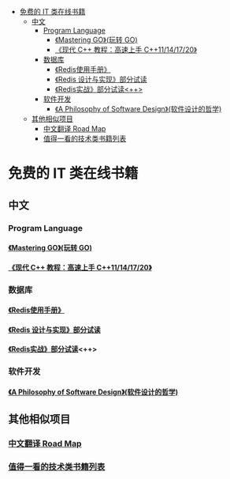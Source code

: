 
<!-- vim-markdown-toc GFM -->

* [免费的 IT 类在线书籍](#免费的-it-类在线书籍)
    * [中文](#中文)
        * [Program Language](#program-language)
            * [《Mastering GO》(玩转 GO)](#mastering-go玩转-go)
            * [《现代 C++ 教程：高速上手 C++11/14/17/20》](#现代-c-教程高速上手-c11141720)
        * [数据库](#数据库)
            * [《Redis使用手册》](#redis使用手册)
            * [《Redis 设计与实现》部分试读](#redis-设计与实现部分试读)
            * [《Redis实战》部分试读<++>](#redis实战部分试读)
        * [软件开发](#软件开发)
            * [《A Philosophy of Software Design》(软件设计的哲学)](#a-philosophy-of-software-design软件设计的哲学)
    * [其他相似项目](#其他相似项目)
        * [中文翻译 Road Map](#中文翻译-road-map)
        * [值得一看的技术类书籍列表](#值得一看的技术类书籍列表)

<!-- vim-markdown-toc -->

# 免费的 IT 类在线书籍

## 中文
### Program Language

#### [《Mastering GO》(玩转 GO)](https://wskdsgcf.gitbook.io/mastering-go-zh-cn/)


#### [《现代 C++ 教程：高速上手 C++11/14/17/20》](https://changkun.de/modern-cpp/zh-cn/00-preface/)

### 数据库

#### [《Redis使用手册》](http://redisdoc.com/)
#### [《Redis 设计与实现》部分试读](http://redisbook.com/)
#### [《Redis实战》部分试读](http://redisinaction.com/)<++>

### 软件开发

#### [《A Philosophy of Software Design》(软件设计的哲学)](http://gdut_yy.gitee.io/doc-aposd/)

## 其他相似项目

### [中文翻译 Road Map](https://github.com/xx-zh/xx-zh-roadmap)
### [值得一看的技术类书籍列表](https://github.com/doocs/technical-books#architecture)
